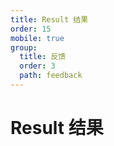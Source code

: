```yaml
---
title: Result 结果
order: 15
mobile: true
group:
  title: 反馈
  order: 3
  path: feedback
---
```


# Result 结果

<code src="../demo/Result.tsx"></code>
<API src="../src/Result.tsx"></API>
